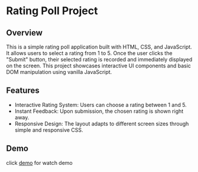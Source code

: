# Rating Poll Project

## Overview
This is a simple rating poll application built with HTML, CSS, and JavaScript. It allows users to select a rating from 1 to 5. Once the user clicks the "Submit" button, their selected rating is recorded and immediately displayed on the screen. This project showcases interactive UI components and basic DOM manipulation using vanilla JavaScript.

## Features
- Interactive Rating System: Users can choose a rating between 1 and 5.
- Instant Feedback: Upon submission, the chosen rating is shown right away.
- Responsive Design: The layout adapts to different screen sizes through simple and responsive CSS.

## Demo
 click [demo](https://mmohebbi313.github.io/opinion/) for watch demo